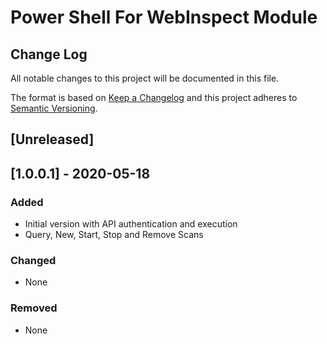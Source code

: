 # Power Shell For WebInspect Module

## Change Log

All notable changes to this project will be documented in this file.

The format is based on [Keep a Changelog](http://keepachangelog.com/) and this project adheres to [Semantic Versioning](http://semver.org/).

## [Unreleased]

## [1.0.0.1] - 2020-05-18

### Added

- Initial version with API authentication and execution
- Query, New, Start, Stop and Remove Scans

### Changed

- None

### Removed

- None
